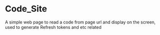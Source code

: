 # Code_Site

A simple web page to read a code from page url and display on the screen, used to generate Refresh tokens and etc related

